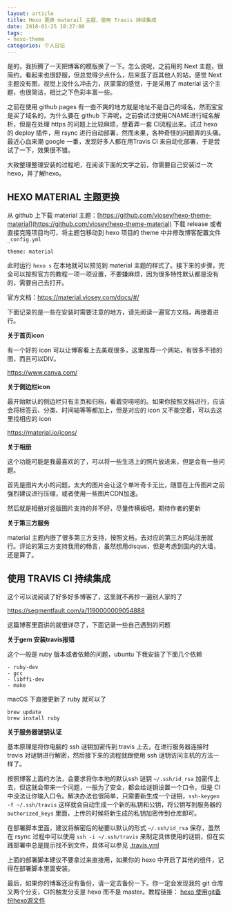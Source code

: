 ```yaml
---
layout: article
title: Hexo 更换 materail 主题，使用 Travis 持续集成
date: 2018-01-25 18:27:00
tags: 
- hexo-theme
categories: 个人日记
---
```


是的，我折腾了一天把博客的模版换了一下。怎么说呢，之前用的 Next 主题，很简约，看起来也很舒服，但总觉得少点什么，后来逛了逛其他人的站，感觉 Next 主题没有图，视觉上没什么冲击力，灰蒙蒙的感觉，于是采用了 material 这个主题，也很简洁，相比之下色彩丰富一些。

之前在使用 github pages 有一些不爽的地方就是地址不是自己的域名，然而宝宝是买了域名的，为什么要在 github 下弄呢，之前尝试过使用CNAME进行域名解析，但是在处理 https 的问题上比较麻烦，想着弄一套 CI流程出来。试过 hexo 的 deploy 插件，用 rsync 进行自动部署，然而未果，各种奇怪的问题弄的头痛。最近心血来潮 google 一番，发现好多人都在用Travis CI 来自动化部署，于是尝试了一下，效果很不错。

大致整理整理安装的过程吧，在阅读下面的文字之前，你需要自己安装过一次hexo，并了解hexo。

## HEXO MATERIAL 主题更换

从 github 上下载 material 主题：[https://github.com/viosey/hexo-theme-material](https://github.com/viosey/hexo-theme-material) 下载 release 或者直接克隆项目均可，将主题包移动到 hexo 项目的 theme 中并修改博客配置文件 `_config.yml`

```
theme: material
```

此时运行  `hexo s` 在本地就可以预览到 material 主题的样式了。接下来的步骤，完全可以按照官方的教程一项一项设置，不要嫌麻烦，因为很多特性默认都是没有的，需要自己去打开。

官方文档：https://material.viosey.com/docs/#/

下面记录的是一些在安装时需要注意的地方，请先阅读一遍官方文档，再接着进行。

**关于首页icon**

有一个好的 icon 可以让博客看上去美观很多，这里推荐一个网站，有很多不错的图，而且可以DIV。

https://www.canva.com/

**关于侧边栏icon**

最开始默认的侧边栏只有主页和归档，看着空唠唠的。如果你按照文档进行，应该会将标签云、分类、时间轴等等都加上，但是对应的 icon 又不能空着，可以去这里找相应的 icon

https://material.io/icons/

**关于相册**

这个功能可能是我最喜欢的了，可以将一些生活上的照片放进来，但是会有一些问题。

首先是图片大小的问题，太大的图片会让这个单叶奇卡无比，随意在上传图片之前强烈建议进行压缩，或者使用一些图片CDN加速。

然后就是相册对竖版图片支持的并不好，尽量传横板吧，期待作者的更新

**关于第三方服务**

material 主题内嵌了很多第三方支持，按照文档，去对应的第三方网站注册就行。评论的第三方支持我用的畅言，虽然想用disqus，但是考虑到国内的大墙，还是算了。



## 使用 TRAVIS CI 持续集成

这个可以说阅读了好多好多博客了，这里就不再抄一遍别人家的了

https://segmentfault.com/a/1190000009054888

这篇博客里面讲的就很详尽了，下面记录一些自己遇到的问题

**关于gem 安装travis报错**

这个一般是 ruby 版本或者依赖的问题，ubuntu 下我安装了下面几个依赖

```
- ruby-dev
- gcc
- libffi-dev
- make
```

macOS 下直接更新了 ruby 就可以了

```
brew update
brew install ruby
```

**关于服务器谜钥认证**

基本原理是将你电脑的 ssh 谜钥加密传到 travis 上去，在进行服务器连接时 travis 对谜钥进行解密，然后接下来的流程就跟使用 ssh 谜钥访问主机的方法一样了。

按照博客上面的方法，会要求将你本地的默认ssh 谜钥  `~/.ssh/id_rsa` 加密传上去，但这就会带来一个问题，一般为了安全，都会给谜钥设置一个口令，但是 CI 中没法让你输入口令。解决办法也很简单，只需要新生成一个谜钥，`ssh-keygen -f ~/.ssh/travis` 这样就会自动生成一个新的私钥和公钥，将公钥写到服务器的 `authorized_keys` 里面，上传的时候将新生成的私钥加密传到仓库即可。

在部署脚本里面，建议将解密后的秘要以默认的形式 `~/.ssh/id_rsa` 保存，虽然在 rsync 过程中可以使用 `ssh -i ~/.ssh/travis` 来制定具体使用的谜钥，但在实践部署中总是提示找不到文件，具体可以参见 [.travis.yml](https://github.com/wanghaichi/wanghaichi.github.io/blob/hexo/.travis.yml)

上面的部署脚本建议不要拿过来直接用，如果你的 hexo 中开启了其他的组件，记得在部署脚本里面安装。

最后，如果你的博客还没有备份，请一定去备份一下。你一定会发现我的 git 仓库又两个分支，CI的触发分支是 hexo 而不是 master。教程链接： [hexo 使用git备份hexo源文件](/2017/03/17/hexo-backup/)

